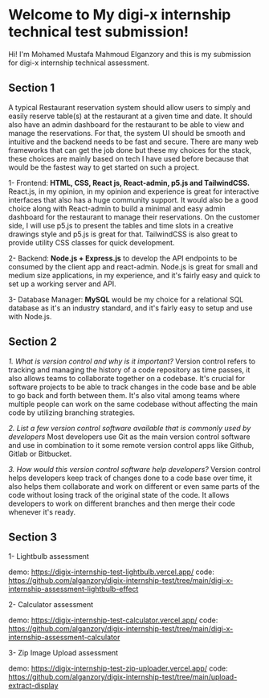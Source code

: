 # Welcome to My digi-x internship technical test submission!

Hi! I'm Mohamed Mustafa Mahmoud Elganzory and this is my submission for digi-x internship technical assessment. 


## Section 1

A typical Restaurant reservation system should allow users to simply and easily reserve table(s) at the restaurant at a given time and date. It should also have an admin dashboard for the restaurant to be able to view and manage the reservations. For that, the system UI should be smooth and intuitive and the backend needs to be fast and secure. There are many web frameworks that can get the job done but these  my choices for the stack, these choices are mainly based on tech I have used before because that would be the fastest way to get started on such a project.

1- Frontend: **HTML, CSS, React js, React-admin, p5.js and TailwindCSS.**
React.js, in my opinion, in my opinion and experience is great for interactive interfaces that also has a huge community support. It would also be a good choice along with React-admin to build a minimal and easy admin dashboard for the restaurant to manage their reservations. On the customer side, I will use p5.js to present the tables and time slots in a creative drawings style and p5.js is great for that. TailwindCSS is also great to provide utility CSS classes for quick development.

2- Backend:  **Node.js + Express.js** to develop the API endpoints to be consumed by the client app and react-admin. Node.js is great for small and medium size applications, in my experience, and it's fairly easy and quick to set up a working server and API. 

3- Database Manager: **MySQL** would be my choice for a relational SQL database as it's an industry standard, and it's fairly easy to setup and use with Node.js.


## Section 2

*1. What is version control and why is it important?*
Version control refers to tracking and managing the history of a code repository as time passes, it also allows teams to collaborate together on a codebase. It's crucial for software projects to be able to track changes in the code base and be able to go back and forth between them. It's also vital among teams where multiple people can work on the same codebase without affecting the main code by utilizing branching strategies. 

*2. List a few version control software available that is commonly used by developers*
Most developers use Git as the main version control software and use in combination to it some remote version control apps like Github, Gitlab or Bitbucket. 

*3. How would this version control software help developers?*
Version control helps developers keep track of changes done to a code base over time, it also helps them collaborate and work on different or even same parts of the code without losing track of the original state of the code. It allows developers to work on different branches and then merge their code whenever it's ready.

## Section 3


1- Lightbulb assessment

demo: https://digix-internship-test-lightbulb.vercel.app/
code: https://github.com/alganzory/digix-internship-test/tree/main/digi-x-internship-assessment-lightbulb-effect

2- Calculator assessment

demo: https://digix-internship-test-calculator.vercel.app/
code: https://github.com/alganzory/digix-internship-test/tree/main/digi-x-internship-assessment-calculator

3- Zip Image Upload assessment

demo: https://digix-internship-test-zip-uploader.vercel.app/
code: https://github.com/alganzory/digix-internship-test/tree/main/upload-extract-display
 
